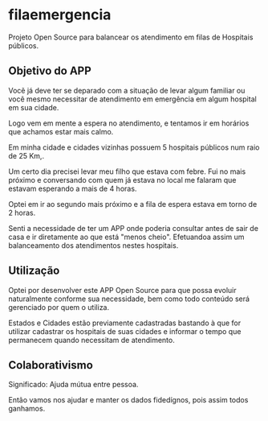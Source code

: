 # filaemergencia

Projeto Open Source para balancear os atendimento em filas de Hospitais públicos.

## Objetivo do APP

Vocẽ já deve ter se deparado com a situação de levar algum familiar ou você mesmo necessitar de atendimento em emergência em algum hospital em sua cidade.

Logo vem em mente a espera no atendimento, e tentamos ir em horários que achamos estar mais calmo.

Em minha cidade e cidades vizinhas possuem 5 hospitais públicos num raio de 25 Km,.

Um certo dia precisei levar meu filho que estava com febre. Fui no mais próximo e conversando com quem já estava no local me falaram que estavam esperando a mais de 4 horas.

Optei em ir ao segundo mais próximo e a fila de espera estava em torno de 2 horas.

Senti a necessidade de ter um APP onde poderia consultar antes de sair de casa e ir diretamente ao que está "menos cheio". Efetuandoa assim um balanceamento dos atendimentos nestes hospitais.

## Utilização

Optei por desenvolver este APP Open Source para que possa evoluir naturalmente conforme sua necessidade, bem como todo conteúdo será gerenciado por quem o utiliza.

Estados e Cidades estão previamente cadastradas bastando à que for utilizar cadastrar os hospitais de suas cidades e informar o tempo que permanecem quando necessitam de atendimento.

## Colaborativismo

Significado: Ajuda mútua entre pessoa.

Então vamos nos ajudar e manter os dados fidedígnos, pois assim todos ganhamos.